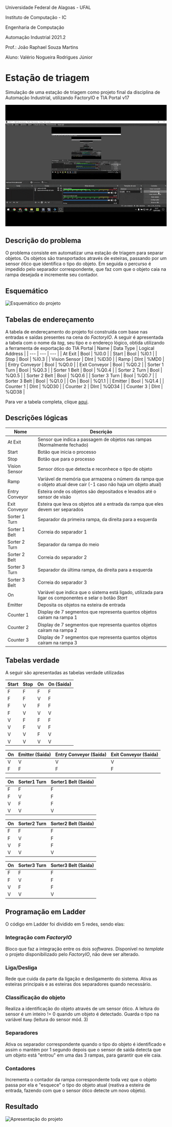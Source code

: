 Universidade Federal de Alagoas - UFAL

Instituto de Computação - IC

Engenharia de Computação

Automação Industrial 2021.2

Prof.: João Raphael Souza Martins

Aluno: Valério Nogueira Rodrigues Júnior

# Estação de triagem

Simulação de uma estação de triagem como projeto final da disciplina de Automação Industrial, utilizando FactoryIO e TIA Portal v17

![Funcionamento do sistema](https://github.com/valeriojr/estacao_de_triagem/blob/61a1977e4b2de3b6a5f5ca568538b6fb4a768f37/EstacaoDeTriagem.gif)

## Descrição do problema

O problema consiste em automatizar uma estação de triagem para separar objetos. Os objetos são transportados através de esteiras, passando por um sensor ótico que identifica o tipo do objeto. Em seguida o percurso é impedido pelo separador correspondente, que faz com que o objeto caia na rampa desejada e incremente seu contador.

## Esquemático

![Esquemático do projeto](/esquematico.jpg)

## Tabelas de endereçamento
A tabela de endereçamento do projeto foi construída com base nas entradas e saídas presentes na cena do *FactoryIO*. A seguir é apresentada a tabela com o nome da *tag*, seu tipo e o endereço lógico, obtida utilizando a ferramenta de exportação do TIA Portal
| Name | Data Type | Logical Address |
| --- | --- | --- |
| At Exit | Bool | %I0.0 |
| Start | Bool | %I0.1 |
| Stop | Bool | %I0.3 |
| Vision Sensor | DInt | %ID30 |
| Ramp | DInt | %MD0 |
| Entry Conveyor | Bool | %Q0.0 |
| Exit Conveyor | Bool | %Q0.2 |
| Sorter 1 Turn | Bool | %Q0.3 |
| Sorter 1 Belt | Bool | %Q0.4 |
| Sorter 2 Turn | Bool | %Q0.5 |
| Sorter 2 Belt | Bool | %Q0.6 |
| Sorter 3 Turn | Bool | %Q0.7 |
| Sorter 3 Belt | Bool | %Q1.0 |
| On | Bool | %Q1.1 |
| Emitter | Bool | %Q1.4 |
| Counter 1 | DInt | %QD30 |
| Counter 2 | DInt | %QD34 |
| Counter 3 | DInt | %QD38 |

Para ver a tabela completa, clique [aqui](https://docs.google.com/spreadsheets/d/164uqqT6c53RvLH8Ako69DZUV4Dy293bLTqGDGNpTXPA/edit?usp=sharing).

## Descrições lógicas
| Nome | Descrição |
| --- | --- |
| At Exit | Sensor que indica a passagem de objetos nas rampas (Normalmente fechado) |
| Start | Botão que inicia o processo |
| Stop | Botão que para o processo |
| Vision Sensor | Sensor ótico que detecta e reconhece o tipo de objeto |
| Ramp | Variável de memória que armazena o número da rampa que o objeto atual deve cair (-1 caso não haja um objeto atual) |
| Entry Conveyor | Esteira onde os objetos são depositados e levados até o sensor de visão |
| Exit Conveyor | Esteira que leva os objetos até a entrada da rampa que eles devem ser separados |
| Sorter 1 Turn | Separador da primeira rampa, da direita para a esquerda |
| Sorter 1 Belt | Correia do separador 1 |
| Sorter 2 Turn | Separador da rampa do meio |
| Sorter 2 Belt | Correia do separador 2 |
| Sorter 3 Turn | Separador da última rampa, da direita para a esquerda |
| Sorter 3 Belt | Correia do separador 3 |
| On | Variável que indica que o sistema está ligado, utilizada para ligar os componentes e selar o botão *Start* |
| Emitter | Deposita os objetos na esteira de entrada |
| Counter 1 | Display de 7 segmentos que representa quantos objetos caíram na rampa 1 |
| Counter 2 | Display de 7 segmentos que representa quantos objetos caíram na rampa 2 |
| Counter 3 | Display de 7 segmentos que representa quantos objetos caíram na rampa 3 |

## Tabelas verdade

A seguir são apresentadas as tabelas verdade utilizadas

| Start | Stop | On | On (Saída) |
| --- | --- | --- | --- |
| F | F | F | F |
| F | F | V | F |
| F | V | F | F |
| F | V | V | V |
| V | F | F | F |
| V | F | V | F |
| V | V | F | V |
| V | V | V | V |

| On | Emitter (Saída) | Entry Conveyor (Saída) | Exit Conveyor (Saída) |
| --- | --- | --- | --- |
| V | V | V | V |
| F | F | F | F |

| On | Sorter1 Turn | Sorter1 Belt (Saída) |
| --- | --- | --- |
| F | F | F |
| F | V | F |
| V | F | F |
| V | V | V |

| On | Sorter2 Turn | Sorter2 Belt (Saída) |
| --- | --- | --- |
| F | F | F |
| F | V | F |
| V | F | F |
| V | V | V |

| On | Sorter3 Turn | Sorter3 Belt (Saída) |
| --- | --- | --- |
| F | F | F |
| F | V | F |
| V | F | F |
| V | V | V |


## Programação em Ladder

O código em Ladder foi dividido em 5 redes, sendo elas:

### Integração com *FactoryIO*

Bloco que faz a integração entre os dois *softwares*. Disponível no *template* o projeto disponibilizado pelo *FactoryIO*, não deve ser alterado.

### Liga/Desliga

Rede que cuida da parte da ligação e desligamento do sistema. Ativa as esteiras principais e as esteiras dos separadores quando necessário.

### Classificação do objeto

Realiza a identificação do objeto através de um sensor ótico. A leitura do sensor é um inteiro != 0 quando um objeto é detectado. Guarda o tipo na variável `Ramp` (leitura do sensor mód. 3)

### Separadores

Ativa os separador correspondente quando o tipo do objeto é identificado e assim o mantém por 1 segundo depois que o sensor de saída detecta que um objeto está "entrou" em uma das 3 rampas, para garantir que ele caia.

### Contadores

Incrementa o contador da rampa correspondente toda vez que o objeto passa por ela e "esquece" o tipo do objeto atual (reativa a esteira de entrada, fazendo com que o sensor ótico detecte um novo objeto).



## Resultado
![![Apresentação do projeto](https://img.youtube.com/vi/0x-oRdty2iY/0.jpg)](https://www.youtube.com/watch?v=0x-oRdty2iY)

